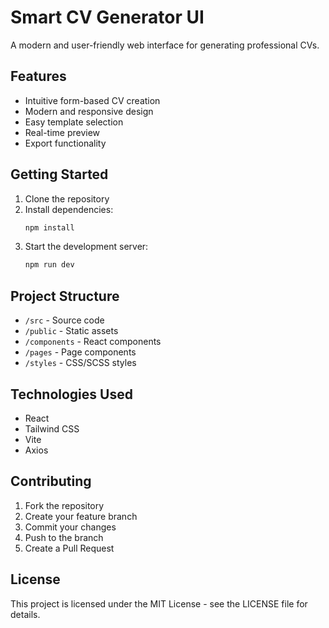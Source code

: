 # Smart CV Generator UI

A modern and user-friendly web interface for generating professional CVs.

## Features

- Intuitive form-based CV creation
- Modern and responsive design
- Easy template selection
- Real-time preview
- Export functionality

## Getting Started

1. Clone the repository
2. Install dependencies:
   ```bash
   npm install
   ```
3. Start the development server:
   ```bash
   npm run dev
   ```

## Project Structure

- `/src` - Source code
- `/public` - Static assets
- `/components` - React components
- `/pages` - Page components
- `/styles` - CSS/SCSS styles

## Technologies Used

- React
- Tailwind CSS
- Vite
- Axios

## Contributing

1. Fork the repository
2. Create your feature branch
3. Commit your changes
4. Push to the branch
5. Create a Pull Request

## License

This project is licensed under the MIT License - see the LICENSE file for details.

